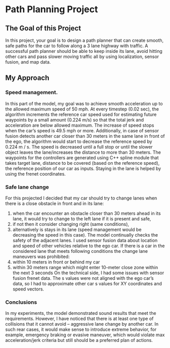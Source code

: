 # Path Planning Project
## The Goal of this Project
In this project, your goal is to design a path planner that can create smooth, safe paths for the car to follow along a 3 lane highway with traffic. A successful path planner should be able to keep inside its lane, avoid hitting other cars and pass slower moving traffic all by using localization, sensor fusion, and map data.
## My Approach
### Speed management. 
In this part of the model, my goal was to achieve smooth acceleration up to the allowed maximum speed of 50 mph. At every timestep (0.02 sec), the algorithm increments the reference car speed used for estimating future waypoints by a small amount (0.224 m/s) so that the total jerk and acceleration are below allowed maximum. The increase of speed stops when the car’s speed is 49.5 mph or more. 
Additionally, in case of sensor fusion detects another car closer than 30 meters in the same lane in front of the ego, the algorithm would start to decrease the reference speed by 0.224 m / s. The speed is decreased until a full stop or until the slower object leaves the lane/increases the distance to more than 30 meters. 
The waypoints for the controllers are generated using C++ spline module that takes target lane, distance to be covered (based on the reference speed), the reference position of our car as inputs. Staying in the lane is helped by using the frenet coordinates.
### Safe lane change
For this projected I decided that my car should try to change lanes when there is a close obstacle in front and in its lane:
1) when the car encounter an obstacle closer than 30 meters ahead in its lane, it would try to change to the left lane if it is present and safe,
2) if not then it consider changing right (same conditions),
3) alternatively is stays in its lane (speed management would be decreasing the speed in this case).
The model continually checks the safety of the adjacent lanes. I used sensor fusion data about location and speed of other vehicles relative to the ego car. If there is a car in the considered lane that meets following conditions the change lane maneuvers was prohibited:
1) within 10 meters in front or behind my car
2) within 30 meters range which might enter 10-meter close zone within the next 3 seconds
On the technical side, I had some issues with sensor fusion frenet data. The s values were not aligned with the ego car’s data, so I had to approximate other car s values for XY coordinates and speed vectors.
### Conclusions
In my experiments, the model demonstrated sound results that meet the requirements. However, I have noticed that there is at least one type of collisions that it cannot avoid – aggressive lane change by another car. In such rear cases, it would make sense to introduce extreme behavior, for example, emergency braking or evasive maneuver, which would violate max acceleration/jerk criteria but still should be a preferred plan of actions.
